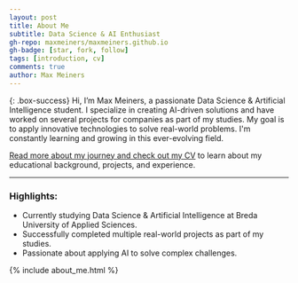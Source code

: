 ```yaml
---
layout: post
title: About Me
subtitle: Data Science & AI Enthusiast
gh-repo: maxmeiners/maxmeiners.github.io
gh-badge: [star, fork, follow]
tags: [introduction, cv]
comments: true
author: Max Meiners
---
```


{: .box-success}
Hi, I’m Max Meiners, a passionate Data Science & Artificial Intelligence student. I specialize in creating AI-driven solutions and have worked on several projects for companies as part of my studies. My goal is to apply innovative technologies to solve real-world problems. I'm constantly learning and growing in this ever-evolving field. 

[Read more about my journey and check out my CV](your-cv-page-url) to learn about my educational background, projects, and experience.

---

### Highlights:
- Currently studying Data Science & Artificial Intelligence at Breda University of Applied Sciences.
- Successfully completed multiple real-world projects as part of my studies.
- Passionate about applying AI to solve complex challenges.

{% include about_me.html %}
